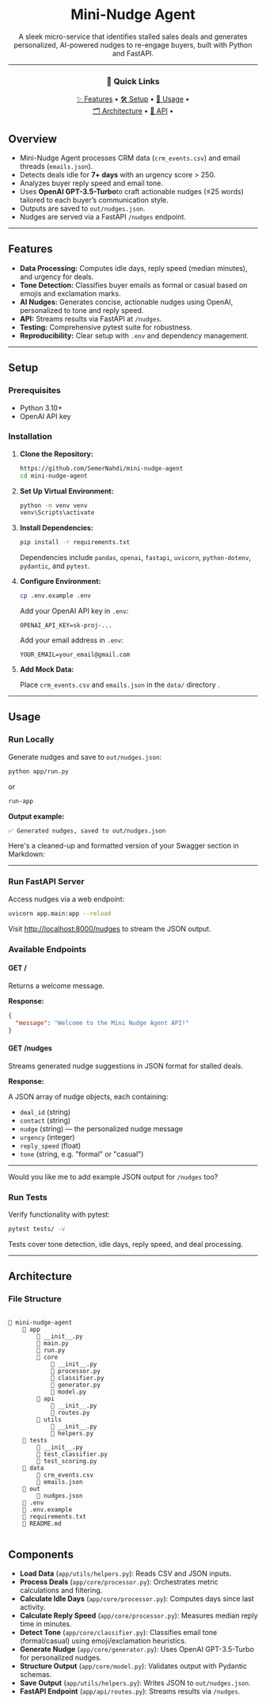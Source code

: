 

<div align="center">

# Mini-Nudge Agent 

A sleek micro-service that identifies stalled sales deals and generates personalized, AI-powered nudges to re-engage buyers, built with Python and FastAPI.

---

### 📌 Quick Links

[✨ Features](#features) •  [🛠️ Setup](#setup) •  [🚀 Usage](#usage) •  
[🗂️ Architecture](#architecture) •  [📡 API](#available-endpoints) •  

</div>


## Overview

* Mini-Nudge Agent processes CRM data (`crm_events.csv`) and email threads (`emails.json`).
* Detects deals idle for **7+ days** with an urgency score > 250.
* Analyzes buyer reply speed and email tone.
* Uses **OpenAI GPT-3.5-Turbo**to craft actionable nudges (≤25 words) tailored to each buyer’s communication style.
* Outputs are saved to `out/nudges.json`.
* Nudges are served via a FastAPI `/nudges` endpoint.


---

## Features

- **Data Processing:** Computes idle days, reply speed (median minutes), and urgency for deals.
- **Tone Detection:** Classifies buyer emails as formal or casual based on emojis and exclamation marks.
- **AI Nudges:** Generates concise, actionable nudges using OpenAI, personalized to tone and reply speed.
- **API:** Streams results via FastAPI at `/nudges`.
- **Testing:** Comprehensive pytest suite for robustness.
- **Reproducibility:** Clear setup with `.env` and dependency management.

---

## Setup

### Prerequisites

- Python 3.10+
- OpenAI API key

### Installation

1. **Clone the Repository:**
    ```bash
    https://github.com/SemerNahdi/mini-nudge-agent  
    cd mini-nudge-agent
    ```

2. **Set Up Virtual Environment:**
    ```bash
    python -m venv venv
    venv\Scripts\activate
    ```

3. **Install Dependencies:**
    ```bash
    pip install -r requirements.txt
    ```
    Dependencies include `pandas`, `openai`, `fastapi`, `uvicorn`, `python-dotenv`, `pydantic`, and `pytest`.

4. **Configure Environment:**
    ```bash
    cp .env.example .env
    ```
    Add your OpenAI API key in `.env`:
    ```
    OPENAI_API_KEY=sk-proj-...
    ```
    Add your email address in `.env`:
    ```
    YOUR_EMAIL=your_email@gmail.com
    ```

5. **Add Mock Data:**

    Place `crm_events.csv` and `emails.json` in the `data/` directory .

---

## Usage

### Run Locally

Generate nudges and save to `out/nudges.json`:

```bash
python app/run.py
````
or 

```bash
run-app
````

**Output example:**

```
✅ Generated nudges, saved to out/nudges.json
```

Here's a cleaned-up and formatted version of your Swagger section in Markdown:

---

### Run FastAPI Server

Access nudges via a web endpoint:

```bash
uvicorn app.main:app --reload
```

Visit [http://localhost:8000/nudges](http://localhost:8000/nudges) to stream the JSON output.

### Available Endpoints

#### GET /

Returns a welcome message.

**Response:**

```json
{
  "message": "Welcome to the Mini Nudge Agent API!"
}
```

#### GET /nudges

Streams generated nudge suggestions in JSON format for stalled deals.

**Response:**

A JSON array of nudge objects, each containing:

* `deal_id` (string)
* `contact` (string)
* `nudge` (string) — the personalized nudge message
* `urgency` (integer)
* `reply_speed` (float)
* `tone` (string, e.g. "formal" or "casual")

---

Would you like me to add example JSON output for `/nudges` too?

### Run Tests

Verify functionality with pytest:

```bash
pytest tests/ -v
```

Tests cover tone detection, idle days, reply speed, and deal processing.

---

## Architecture

### File Structure

```

📂 mini-nudge-agent
    📂 app
        📄 __init__.py
        📄 main.py
        📄 run.py
        📂 core
            📄 __init__.py
            📄 processor.py
            📄 classifier.py
            📄 generator.py
            📄 model.py
        📂 api
            📄 __init__.py
            📄 routes.py
        📂 utils
            📄 __init__.py
            📄 helpers.py
    📂 tests
        📄 __init__.py
        📄 test_classifier.py
        📄 test_scoring.py
    📂 data
        📄 crm_events.csv
        📄 emails.json
    📂 out
        📄 nudges.json
    📄 .env
    📄 .env.example
    📄 requirements.txt
    📄 README.md
    
```



## Components

* **Load Data** (`app/utils/helpers.py`): Reads CSV and JSON inputs.
* **Process Deals** (`app/core/processor.py`): Orchestrates metric calculations and filtering.
* **Calculate Idle Days** (`app/core/processor.py`): Computes days since last activity.
* **Calculate Reply Speed** (`app/core/processor.py`): Measures median reply time in minutes.
* **Detect Tone** (`app/core/classifier.py`): Classifies email tone (formal/casual) using emoji/exclamation heuristics.
* **Generate Nudge** (`app/core/generator.py`): Uses OpenAI GPT-3.5-Turbo for personalized nudges.
* **Structure Output** (`app/core/model.py`): Validates output with Pydantic schemas.
* **Save Output** (`app/utils/helpers.py`): Writes JSON to `out/nudges.json`.
* **FastAPI Endpoint** (`app/api/routes.py`): Streams results via `/nudges`.





